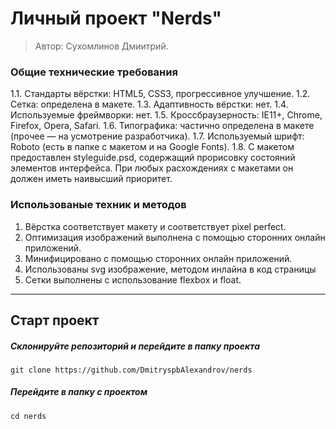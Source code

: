 # Личный проект "Nerds"

> Автор: Сухомлинов Дмиитрий.

### Общие технические требования

1.1. Стандарты вёрстки: HTML5, CSS3, прогрессивное улучшение.
1.2. Сетка: определена в макете.
1.3. Адаптивность вёрстки: нет.
1.4. Используемые фреймворки: нет.
1.5. Кроссбраузерность: IE11+, Chrome, Firefox, Opera, Safari.
1.6. Типографика: частично определена в макете (прочее — на усмотрение
разработчика).
1.7. Используемый шрифт: Roboto (есть в папке с макетом и на Google Fonts).
1.8. С макетом предоставлен styleguide.psd, содержащий прорисовку состояний
элементов интерфейса. При любых расхождениях с макетами он должен иметь
наивысший приоритет.

### Использованые техник и методов

1. Вёрстка соответствует макету и соответствует pixel perfect.
2. Оптимизация изображений выполнена с помощью сторонних онлайн приложений.
3. Минифицировано с помощью сторонних онлайн приложений.
4. Использованы svg изображение, методом инлайна в код страницы
5. Сетки выполнены с использование flexbox и float.

---

## Старт проект

##### Склонируйте репозиторий и перейдите в папку проекта

```
git clone https://github.com/DmitryspbAlexandrov/nerds

```

##### Перейдите в папку с проектом

```
cd nerds
```
